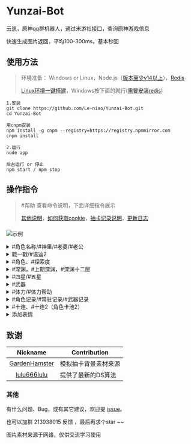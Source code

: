 # Yunzai-Bot
云崽，原神qq群机器人，通过米游社接口，查询原神游戏信息

快速生成图片返回，平均100-300ms，基本秒回

## 使用方法
>环境准备： Windows or Linux，Node.js（[版本至少v14以上](http://nodejs.cn/download/)），[Redis](resources/readme/命令说明.md#window安装redis)
>
>[Linux环境一键搭建](https://github.com/Le-niao/Yunzai-Bot/issues/3)，Windows按下面的就行([需要安装redis](resources/readme/命令说明.md#window安装redis))
```
1.安装
git clone https://github.com/Le-niao/Yunzai-Bot.git
cd Yunzai-Bot

用cnpm安装
npm install -g cnpm --registry=https://registry.npmmirror.com
cnpm install

2.运行
node app

后台运行 or 停止
npm start / npm stop
```

## 操作指令
>
>#帮助 查看命令说明，下面详细指令展示
>
>[其他说明](resources/readme/命令说明.md)，[如何获取cookie](resources/readme/命令说明.md#如何获取米游社-cookie)，[抽卡记录说明](resources/logHelp/记录帮助.md)，[更新日志](resources/readme/更新日志.md)

### 
![示例](https://user-images.githubusercontent.com/12881780/148473565-effe31d9-a0b3-4ebc-852a-45eb198162b5.png)

<details>
<summary>#角色名称/#神里/#老婆/#老公</summary>
<img src="https://user-images.githubusercontent.com/12881780/148639092-922533ce-8000-4df2-b390-cf40c8d7c12f.png" alt="#早柚">
</details>

<details>
<summary>戳一戳/#温迪2</summary>
<img src="https://user-images.githubusercontent.com/12881780/148639108-9d39fce4-fca0-4115-80c6-cd7ee8aa5bff.png" alt="#温迪">
</details>

<details>
<summary>#角色、#探索度</summary>

>#角色
<img src="https://user-images.githubusercontent.com/12881780/148639137-cf773512-d78e-46ec-894c-bbd05f1182a0.png" alt="#角色">

>#探索度
<img src="https://user-images.githubusercontent.com/12881780/149620677-96b28966-9a57-49b1-b3ec-5724287c6722.jpg" alt="#探索度">
</details>

<details>
<summary>#深渊，#上期深渊，#深渊十二层</summary>
<img src="https://user-images.githubusercontent.com/12881780/148639158-7f800191-35b6-4a29-8fb7-72b90aa0424d.png" alt="#深渊">
  
>#深渊十二层
<img src="https://user-images.githubusercontent.com/12881780/149620552-8cfed4e4-8e8c-42f9-b190-703a4433484a.png" alt="#深渊十二层">
</details>

<details>
<summary>#四星/#五星</summary>
<img src="https://user-images.githubusercontent.com/12881780/149619476-c96b5afd-2902-4f95-9be1-8da0908efa50.png" alt="#五星">
</details>

<details>
<summary>#武器</summary>
<img src="https://user-images.githubusercontent.com/12881780/149620853-c35b19e0-2289-4583-b804-6057b48f3f32.jpg" alt="#武器">
</details>

<details>
<summary>#体力/#体力帮助</summary>

需要配置cookie（私聊发送给机器人） [体力查询说明](resources/readme/命令说明.md#体力查询说明)

<img src="https://user-images.githubusercontent.com/12881780/148639174-675bee67-b3e5-41ef-8a3c-89e4fb909610.png" alt="#体力">
</details>


<details>
<summary>#角色记录/#常驻记录/#武器记录</summary>
<img src="https://user-images.githubusercontent.com/12881780/149619451-b847b195-8897-4cd0-a636-068117ce7ce8.png" alt="#角色记录">
</details>

<details>
<summary>#十连、#十连2（角色卡池2）</summary>
<img src="https://user-images.githubusercontent.com/12881780/148639188-830c9554-86ed-49a2-a3f8-9e7b89763c97.png" alt="#十连">
</details>

<details>
<summary>添加表情</summary>
<img src="https://user-images.githubusercontent.com/12881780/149620139-9505a175-40b6-4d8f-894d-f3f308a7eb22.png" alt="添加表情">
</details>

## 致谢
| Nickname                                                     | Contribution                        |
| :----------------------------------------------------------: | ----------------------------------- |
|[GardenHamster](https://github.com/GardenHamster/GenshinPray) | 模拟抽卡背景素材来源 |
|[lulu666lulu](https://github.com/lulu666lulu) | 提供了最新的DS算法 |

### 其他
有什么问题、Bug，或有其它建议，欢迎提 [issue](https://github.com/Le-niao/Yunzai-Bot/issues)。

也可以加群 213938015 反馈 ，最后再求个star ~~

图片素材来源于网络，仅供交流学习使用
